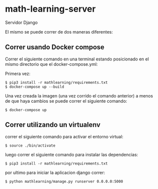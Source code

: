 # math-learning-server

Servidor Django

El mismo se puede correr de dos maneras diferentes:

## Correr usando Docker compose

Correr el siguiente comando en una terminal estando posicionado en el mismo directorio que el docker-compose.yml:

Primera vez:

    $ pip3 install -r mathlearning/requirements.txt 
    $ docker-compose up --build
    
Una vez creada la imagen (una vez corrido el comando anterior) a menos de que haya cambios se puede correr el siguiente comando:

    $ docker-compose up


## Correr utilizando un virtualenv

correr el siguiente comando para activar el entorno virtual:

    $ source ./bin/activate

luego correr el siguiente comando para instalar las dependencias:

    $ pip3 install -r mathlearning/requirements.txt 

por ultimo para iniciar la aplicacion django correr:

    $ python mathlearning/manage.py runserver 0.0.0.0:5000
